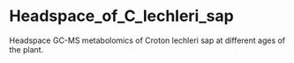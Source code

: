 # Headspace_of_C_lechleri_sap
Headspace GC-MS metabolomics of Croton lechleri sap at different ages of the plant.
